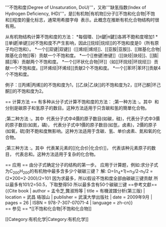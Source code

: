 <!-- 本调用由 {{subst:Unreferenced/auto}} 自动产生。 --> 
'''不饱和度(Degree of Unsaturation, DoU)'''，又称'''缺氢指数(Index of Hydrogen Deficiency, IHD)'''，是[[有机物|有机物]]分子[[不饱和化合物|不饱和]]程度的量化标志，通常用希腊字母 <math>\Omega \,</math> 表示。此概念在推断有机化合物结构时很有用。

从有机物结构计算不饱和度的方法：
*每個環、[[π鍵|π鍵]]各將不飽和度增加1
*[[单键|单键]]对不饱和度不产生影响，因此[[烷烃|烷烃]]的不饱和度是0（所有原子均已饱和）。
*一个[[双键|双键]]（[[烯烃|烯烃]]、[[亚胺|亚胺]]、[[羰基化合物|羰基化合物]]等）贡献一个不饱和度。
*一个[[叁键|叁键]]（[[炔烃|炔烃]]、[[腈|腈]]等）贡献两个不饱和度。
*一个[[环状化合物|环]]（如[[环烷烃|环烷烃]]）贡献一个不饱和度。[[环烯烃|环烯烃]]贡献2个不饱和度。
*一个[[苯环|苯环]]贡献4个不饱和度。

例子：[[丙烯|丙烯]]的不饱和度为1，[[乙炔|乙炔]]的不饱和度为2，[[环己酮|环己酮]]的不饱和度为2。

== 计算方法 ==
有多种从分子式计算不饱和度的方法：
;第一种方法
:<math>\ \Omega=\frac{2C+2-H}{2}</math>。其中 <math>\ C</math> 和 <math>\ H</math> 分别是碳原子和氢原子的数目。这种方法适用于只含碳和氢的簡單化合物。


;第二种方法
:<math>\ \Omega= (n_4 + 1) + \frac{n_3}{2}-\frac{n_1}{2}</math>。其中 <math>\ n_4</math> 代表分子式中4價的原子数目(如碳，硅)，<math>\ n_3</math>代表分子式中3價的原子数目(如氮，磷)，<math>\ n_1</math> 代表分子式中1價的原子数目(如氫，卤素)，2價的原子(如氧，硫)對不飽和度無影响。这种方法适用于含碳、氢、单价卤素、氮和氧的化合物。


;第三种方法
:<math>\ \Omega= 1 + \frac{1}{2} \sum n_i(v_i-2)</math>。其中 <math>\ v_i</math> 代表某元素的[[化合价|化合价]]，<math>\ n_i</math> 代表该种元素原子的数目，<math>\ \sum</math> 代表总和。这种方法适用于复杂的化合物。

== 应用 ==
由分子式确定分子的结构的第一步。
应用于计算题，例如:求分子式为C<sub>200</sub>H<sub>200</sub>的有机物中最多含多少个碳碳三键？
 解: Ω=(n<sub>4</sub>+1)+n<sub>3</sub>/2-n<sub>1</sub>/2
       =(2*200+2-200)/2=101
    因为求最多，所以假设不饱和度全部由碳碳三键贡献
    所以最多有101/2=50.5，下取整得50
    所以最多含有50个碳碳三键
==參考文獻==
{{Cite book | author = 孟令芝,龔淑玲等 | title = 有機波譜分析(第三版) | location = 武昌 珞珈山 | publisher = 武漢大學出版社 | date = 2009年9月 | pages = 26 | ISBN = 978-7-307-07071-4 | language = zh-cn}}                                      
== 参见 ==
*[[不饱和化合物|不饱和化合物]]

[[Category:有机化学|Category:有机化学]]
